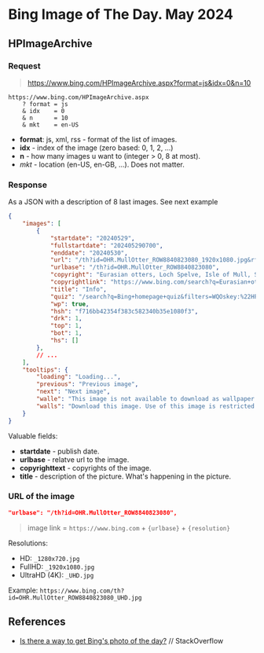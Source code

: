 # Bing Image of The Day. May 2024

## HPImageArchive

### Request

> https://www.bing.com/HPImageArchive.aspx?format=js&idx=0&n=10

```text
https://www.bing.com/HPImageArchive.aspx
    ? format = js
    & idx    = 0
    & n      = 10
    & mkt    = en-US
```

- __format__: js, xml, rss - format of the list of images.
- __idx__ - index of the image (zero based: 0, 1, 2, ...)
- __n__ - how many images u want to (integer > 0, 8 at most).
- _mkt_ - location (en-US, en-GB, ...). Does not matter.

### Response

As a JSON with a description of 8 last images. See next example

```json
{
    "images": [
        {
            "startdate": "20240529",
            "fullstartdate": "202405290700",
            "enddate": "20240530",
            "url": "/th?id=OHR.MullOtter_ROW8840823080_1920x1080.jpg&rf=LaDigue_1920x1080.jpg&pid=hp",
            "urlbase": "/th?id=OHR.MullOtter_ROW8840823080",
            "copyright": "Eurasian otters, Loch Spelve, Isle of Mull, Scotland (© Neil Henderson/Alamy)",
            "copyrightlink": "https://www.bing.com/search?q=Eurasian+otter&form=hpcapt",
            "title": "Info",
            "quiz": "/search?q=Bing+homepage+quiz&filters=WQOskey:%22HPQuiz_20240529_MullOtter%22&FORM=HPQUIZ",
            "wp": true,
            "hsh": "f716bb42354f383c582340b35e1080f3",
            "drk": 1,
            "top": 1,
            "bot": 1,
            "hs": []
        },
        // ...
    ],
    "tooltips": {
        "loading": "Loading...",
        "previous": "Previous image",
        "next": "Next image",
        "walle": "This image is not available to download as wallpaper.",
        "walls": "Download this image. Use of this image is restricted to wallpaper only."
    }
}
```

Valuable fields:

- __startdate__ - publish date.
- __urlbase__ - relatve url to the image.
- __copyrighttext__ - copyrights of the image.
- __title__ - description of the picture. What's happening in the picture.

### URL of the image

```json
"urlbase": "/th?id=OHR.MullOtter_ROW8840823080",
```

> image link = `https://www.bing.com` + `{urlbase}` + `{resolution}`

Resolutions:

- HD: `_1280x720.jpg`
- FullHD: `_1920x1080.jpg`
- UltraHD (4K): `_UHD.jpg`

Example: `https://www.bing.com/th?id=OHR.MullOtter_ROW8840823080_UHD.jpg`

## References

- [Is there a way to get Bing's photo of the day?](https://stackoverflow.com/questions/10639914/is-there-a-way-to-get-bings-photo-of-the-day) // StackOverflow
